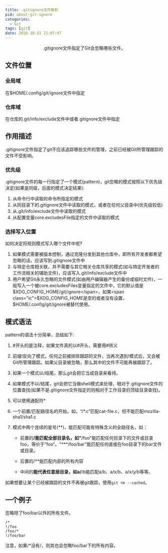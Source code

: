 ```yaml
---
title: .gitignore文件解析
pid: about-git-ignore
categories:
  - Git
tags: [git]
date: 2016-10-31 21:07:47
---
```

<center><span class="ic">.gitignore</span>文件指定了Git会忽略哪些文件。</center>
<!-- more -->

## 文件位置

### 全局域

在<span class="ic">$HOME/.config/git/ignore</span>文件中指定

### 仓库域

在仓库的<span class="ic">.git/info/exclude</span>文件中或者<span class="ic">.gitignore</span>文件中指定

## 作用描述

<span class="ic">.gitignore</span>文件指定了git不应该追踪哪些文件的管理，之前已经被Git所管理跟踪的文件不受影响。

### 优先级

<span class="ic">.gitignore</span>文件的每一行指定了一个模式(pattern)，git忽略的模式按照以下优先级决定(如果是同级，后面的模式决定结果):

1.  从命令行中读取的命令所指定的模式
2.  从同目录下的<span class="ic">.gitignore</span>文件中读取的模式，或者在任何父目录中(优先级较低)
3.  从<span class="ic">.git/info/exclude</span>文件中读取的模式
4.  从配置变量<span class="ic">core.excludesFile</span>指定的文件中读取的模式

### 选择写入位置

如何决定将规则模式写入哪个文件中呢?

1.  如果模式需要被版本控制，通过克隆分发到其他仓库中，即所有开发者都希望忽略的话，应该写到<span class="ic">.gitignore</span>文件中
2.  与特定仓库相关联，并不需要与其它相关仓库共享的模式(如与特定开发者的工作流相关的辅助文件)，应该写入<span class="ic">.git/info/exclude</span>文件中
3.  用户希望Git永久忽略的文件模式(如由用户编辑器产生的备份或临时文件)，一般写入一个被<span class="ic">core.excludesFiles</span>变量指定的文件中，它的默认值是<span class="ic">$XDG_CONFIG_HOME/git/ignore</span>，如果<span class="ic">$XDG_CONFIG_HOME</span>是空的或者没有设置，<span class="ic">$HOME/.config/git/ignore</span>被替代使用。

## 模式语法

pattern的语法十分简单，总结如下:

1.  #开头的是注释，如果文件真的以#开头，需要用\#转义

2.  前缀!反向了模式，任何之前被排除跟踪的文件，当再次遇到!模式后，又会被Git所管理跟踪。如果父目录被忽略，那么其中的文件不可能再被跟踪了。

3.  如果一个模式以/结尾，那么git会把它当成目录来看待。

4.  如果模式不以/结尾，git会把它当做shell模式来处理，相对于<span class="ic">.gitignore</span>文件的位置查找(如果不是<span class="ic">.gitignore</span>文件指定的则相对于工作目录的顶级目录查找)。

5.  可以使用通配符*

6.  一个前置/匹配路径名的开始。如，<span class="ic">“/*.c“</span>匹配<span class="ic">cat-file.c</span>，但不能匹配<span class="ic">mozilla-sha1/sha1.c</span>

7.  模式中两个连续的星号(**)，能匹配可能有特殊含义的全路径名，如：

    *   前置的<span class="ic">**/</span>能匹配全部目录名，如<span class="ic">"**/foo"</span>能匹配任何目录下的文件或目录<span class="ic">foo</span>，等价于<span class="ic">”foo“</span>。<span class="ic">"***/foo/bar"</span>能匹配任何直接在<span class="ic">foo</span>目录下的<span class="ic">bar</span>文件或目录。

    *   后置的<span class="ic">/**</span>能匹配内部的所有内容

    *   中间的<span class="ic">**</span>能代表任意层目录，如<span class="ic">a/**/b</span>能匹配<span class="ic">a/b</span>、<span class="ic">a/x/b</span>、<span class="ic">a/x/y/b</span>等等。

如果想要让某个已经被跟踪的文件不再被git跟踪，使用`git rm --cached`。

## 一个例子

忽略除了<span class="ic">foo/bar</span>以外的所有文件。

```
/*
!/foo
/foo/*
!/foo/bar

```

注意，如果<span class="ic">/*</span>没有<span class="ic">/</span>，则其也会忽略<span class="ic">foo/bar</span>下的所有内容。
